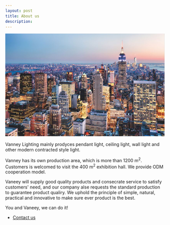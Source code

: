 ```yaml
---
layout: post
title: About us
description: 
---
```


<section>
	<div class="inner">
		<span class="image main"><img src="/assets/images/about.jpg"></span>
	</div>
</section>


<section>
	<div class="inner">
		<p>Vanney Lighting mainly prodyces pendant light, ceiling light, wall light and other modern contracted style light.</p>	
		<p>Vanney has its own production area, which is more than 1200 m<sup>2</sup>. Customers is welcomed to visit the 400 m<sup>2</sup> exhibition hall. We provide ODM cooperation model.</p>
		<p>Vaneey will supply good quality products and consecrate service to satisfy customers' need, and our company alse requests the standard production to guarantee product qualiry. We uphold the principle of simple, natural, practical and innovative to make sure ever product is the best. </p>
        <p>You and Vaneey, we can do it!</p>
		<ul class="actions">
			<li><a href="mailto:kenlisten@vaneey.com" class="button next">Contact us</a></li>
		</ul>
	</div>
</section>



